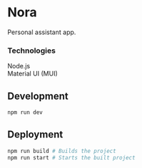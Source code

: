 # Nora

Personal assistant app.

### Technologies

Node.js<br>
Material UI (MUI)

## Development

```bash
npm run dev
```

## Deployment

```bash
npm run build # Builds the project
npm run start # Starts the built project
```
